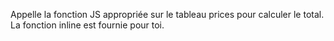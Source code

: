 Appelle la fonction JS appropriée sur le tableau prices pour calculer le total. La fonction inline est fournie pour toi.
